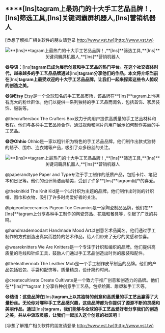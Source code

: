 ## ****[Ins]**tagram上最热门的十大手工艺品品牌！,**[Ins]**筛选工具,**[Ins]**关键词霸屏机器人,**[Ins]**营销机器人**

[😍想了解推广相关软件的朋友请登录 http://www.vst.tw](http://www.vst.tw)

 <center><img src="https://vst.tw/MP4/tuiguang/png/1.png" alt="**[Ins]**tagram上最热门的十大手工艺品品牌！,**[Ins]**筛选工具,**[Ins]**关键词霸屏机器人,**[Ins]**营销机器人"></center>

**😄导语：**[Ins]**tagram已成为展示创意和手工艺品的热门平台。在这个社交媒体时代，越来越多的手工艺品品牌通过**[Ins]**tagram分享他们的作品。本文将介绍当前在**[Ins]**tagram上最受欢迎的十大手工艺品品牌，让我们一起来探索这些令人惊叹的创造之美。**

**😄@Etsy**
Etsy是一个全球知名的手工艺品市场，该品牌在**[Ins]**tagram上也拥有庞大的粉丝群体。他们以提供一系列独特的手工艺品而闻名，包括首饰、家居装饰、服装等。

@thecraftersbox
The Crafters Box致力于向用户提供高质量的手工艺品材料和教程。他们与各种手工艺品师合作，通过视频和照片向用户展示如何制作美丽的手工艺品。

**😄@Ohhio**
Ohhio是一家以粗针织为特色的手工艺品品牌。他们制作出款式独特的毯子、围巾、连衣裙等产品，吸引了众多粉丝的关注。

 <center><img src="https://vst.tw/MP4/tuiguang/png/2.png" alt="**[Ins]**tagram上最热门的十大手工艺品品牌！,**[Ins]**筛选工具,**[Ins]**关键词霸屏机器人,**[Ins]**营销机器人"></center>

@paperandtype
Paper and Type专注于手工制作的纸质产品，包括卡片、笔记本和日记等。他们的设计简洁而精美，受到了许多**[Ins]**tagram用户的喜爱。

@theknitkid
The Knit Kid是一个以针织为主题的品牌。他们制作出时尚的针织帽、围巾和衣物，吸引了许多时尚爱好者的关注。

@pigeontoeceramics
Pigeon Toe Ceramics是一家陶瓷制品品牌，他们在**[Ins]**tagram上分享各种手工制作的陶瓷饰品、花瓶和餐具等，引起了广泛的共鸣。

@handmademoodart
Handmade Mood Art以创意艺术品闻名。他们通过手工制作的方式创造出真实而独特的艺术作品，给人们带来了无尽的灵感和惊喜。

@weareknitters
We Are Knitters是一个专注于针织和编织的品牌。他们提供高质量的毛线和针织工具，鼓励人们通过手工艺品创造出时尚的服装和配件。

@theleathermob
The Leather Mob是一个手工制作皮革制品的品牌。他们的产品包括钱包、手袋和配饰等，质量精良，设计简约时尚。

@createcultivate
Create Cultivate是一个致力于推广创意和创造力的品牌。他们在**[Ins]**tagram上分享各种创意手工艺品，包括绘画、雕塑和手工艺等。

**😄结语：这些品牌在**[Ins]**tagram上以其独特的创意和高质量的手工艺品赢得了大量粉丝。无论你对哪种手工艺品感兴趣，这些品牌都为你提供了源源不断的灵感和美丽作品。通过**[Ins]**tagram，我们能够与全球的手工艺品爱好者分享我们的创造之美，并从中汲取灵感，让我们一起加入这个创意的社区吧！**

[😍想了解推广相关软件的朋友请登录 http://www.vst.tw](http://www.vst.tw)



